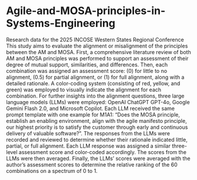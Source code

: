 # Agile-and-MOSA-principles-in-Systems-Engineering
Research data for the 2025 INCOSE Western States Regional Conference
This study aims to evaluate the alignment or misalignment of the principles between the AM and MOSA.
First, a comprehensive literature review of both AM and MOSA principles was performed to support an
assessment of their degree of mutual support, similarities, and differences. Then, each combination was
assigned an assessment score: (0) for little to no alignment, (0.5) for partial alignment, or (1) for full alignment,
along with a detailed rationale. A color-coding system (consisting of red, yellow, and green) was employed
to visually indicate the alignment for each combination.
For further insights into the alignment questions, three large language models (LLMs) were employed:
OpenAI ChatGPT GPT-4o, Google Gemini Flash 2.0, and Microsoft Copilot. Each LLM received the same
prompt template with one example for M1A1: “Does the MOSA principle, establish an enabling environment,
align with the agile manifesto principle, our highest priority is to satisfy the customer through early and
continuous delivery of valuable software?”. The responses from the LLMs were recorded and reviewed to
determine whether their rationale indicated little, partial, or full alignment. Each LLM response was assigned
a similar three-level assessment score and color-coded accordingly. The scores from the LLMs were then
averaged.
Finally, the LLMs’ scores were averaged with the author’s assessment scores to determine the relative ranking
of the 60 combinations on a spectrum of 0 to 1.
